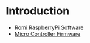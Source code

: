 # Introduction

- [Romi RaspberryPi Software](romiPiSoftware.md)
- [Micro Controller Firmware](romiFirmware.md)
